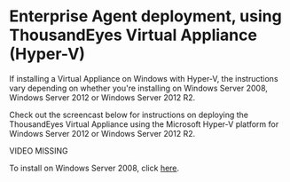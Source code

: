 # Enterprise Agent deployment, using ThousandEyes Virtual Appliance \(Hyper-V\)

If installing a Virtual Appliance on Windows with Hyper-V, the instructions vary depending on whether you're installing on Windows Server 2008, Windows Server 2012 or Windows Server 2012 R2.

Check out the screencast below for instructions on deploying the ThousandEyes Virtual Appliance using the Microsoft Hyper-V platform for Windows Server 2012 or Windows Server 2012 R2. 

VIDEO MISSING

To install on Windows Server 2008, click [here](https://success.thousandeyes.com/ViewArticle?articleIdParam=kA0E0000000CmnwKAC).


